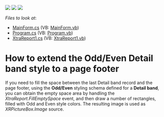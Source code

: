 <!-- default badges list -->
![](https://img.shields.io/endpoint?url=https://codecentral.devexpress.com/api/v1/VersionRange/128600972/22.2.2%2B)
[![](https://img.shields.io/badge/Open_in_DevExpress_Support_Center-FF7200?style=flat-square&logo=DevExpress&logoColor=white)](https://supportcenter.devexpress.com/ticket/details/E263)
[![](https://img.shields.io/badge/📖_How_to_use_DevExpress_Examples-e9f6fc?style=flat-square)](https://docs.devexpress.com/GeneralInformation/403183)
<!-- default badges end -->
<!-- default file list -->
*Files to look at*:

* [MainForm.cs](./CS/Styling_With_FillEmptySpace/MainForm.cs) (VB: [MainForm.vb](./VB/Styling_With_FillEmptySpace/MainForm.vb))
* [Program.cs](./CS/Styling_With_FillEmptySpace/Program.cs) (VB: [Program.vb](./VB/Styling_With_FillEmptySpace/Program.vb))
* [XtraReport1.cs](./CS/Styling_With_FillEmptySpace/XtraReport1.cs) (VB: [XtraReport1.vb](./VB/Styling_With_FillEmptySpace/XtraReport1.vb))
<!-- default file list end -->
# How to extend the Odd/Even Detail band style to a page footer


<p>If you need to fill the space between the last Detail band record and the page footer, using the <strong>Odd/Even</strong> styling schema defined for a <strong>Detail band</strong>, you can obtain the empty space area by handling the <i>XtraReport.FillEmptySpace</i> event, and then draw a number of rectangles, filled with Odd and Even style colors. The resulting image is used as <i>XRPictureBox.Image</i> source.</p>

<br/>


